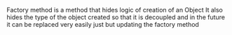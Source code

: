 Factory method is a method that hides logic of creation of an Object
It also hides the type of the object created so that it is decoupled and in the future it can be replaced very easily just but updating the factory method